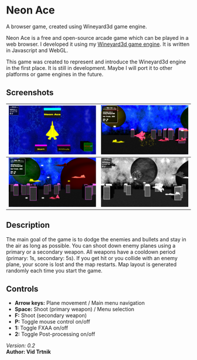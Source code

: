 # Neon Ace
A browser game, created using Wineyard3d game engine.

Neon Ace is a free and open-source arcade game which can be played in a web browser. I developed it using my [Wineyard3d game engine](https://github.com/vidtrtnik/Wineyard3d). It is written in Javascript and WebGL.

This game was created to represent and introduce the Wineyard3d engine in the first place. It is still in development. Maybe I will port it to other platforms or game engines in the future. 

## Screenshots
![Alt text](/screenshots/NeonAce_screenshot4.jpg?raw=true "Screenshot")  |  ![Alt text](/screenshots/NeonAce_screenshot2.jpg?raw=true "Screenshot")
:-------------------------:|:-------------------------:
![Alt text](/screenshots/NeonAce_screenshot1.jpg?raw=true "Screenshot")  |  ![Alt text](/screenshots/NeonAce_screenshot3.jpg?raw=true "Screenshot")

## Description
The main goal of the game is to dodge the enemies and bullets and stay in the air as long as possible. You can shoot down enemy planes using a primary or a secondary weapon. All weapons have a cooldown period (primary: 1s, secondary: 5s). If you get hit or you collide with an enemy plane, your score is lost and the map restarts. Map layout is generated randomly each time you start the game. 

## Controls
- <b>Arrow keys:</b> Plane movement / Main menu navigation
- <b>Space:</b> Shoot (primary weapon) / Menu selection
- <b>F:</b> Shoot (secondary weapon)
- <b>P:</b> Toggle mouse control on/off
- <b>1:</b> Toggle FXAA on/off
- <b>2:</b> Toggle Post-processing on/off

<i>Version: 0.2</i>  
<b>Author: Vid Trtnik</b>
